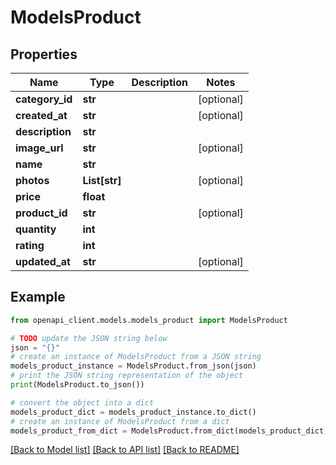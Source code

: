 # ModelsProduct


## Properties

Name | Type | Description | Notes
------------ | ------------- | ------------- | -------------
**category_id** | **str** |  | [optional] 
**created_at** | **str** |  | [optional] 
**description** | **str** |  | 
**image_url** | **str** |  | [optional] 
**name** | **str** |  | 
**photos** | **List[str]** |  | [optional] 
**price** | **float** |  | 
**product_id** | **str** |  | [optional] 
**quantity** | **int** |  | 
**rating** | **int** |  | 
**updated_at** | **str** |  | [optional] 

## Example

```python
from openapi_client.models.models_product import ModelsProduct

# TODO update the JSON string below
json = "{}"
# create an instance of ModelsProduct from a JSON string
models_product_instance = ModelsProduct.from_json(json)
# print the JSON string representation of the object
print(ModelsProduct.to_json())

# convert the object into a dict
models_product_dict = models_product_instance.to_dict()
# create an instance of ModelsProduct from a dict
models_product_from_dict = ModelsProduct.from_dict(models_product_dict)
```
[[Back to Model list]](../README.md#documentation-for-models) [[Back to API list]](../README.md#documentation-for-api-endpoints) [[Back to README]](../README.md)


